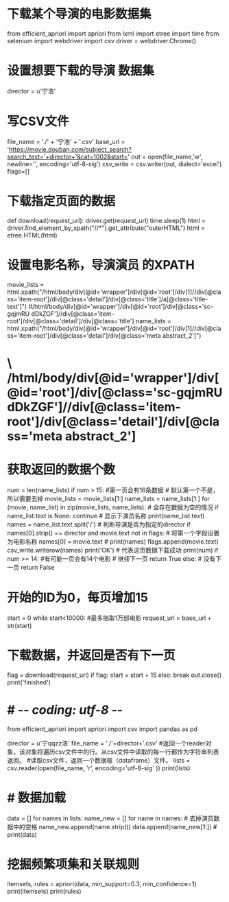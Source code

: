 # 下载某个导演的电影数据集
from efficient_apriori import apriori
from lxml import etree
import time
from selenium import webdriver
import csv
driver = webdriver.Chrome()
# 设置想要下载的导演 数据集
director = u'宁浩'
# 写CSV文件
file_name = './' + '宁浩' + '.csv'
base_url = 'https://movie.douban.com/subject_search?search_text='+director+'&cat=1002&start='
out = open(file_name,'w', newline='', encoding='utf-8-sig')
csv_write = csv.writer(out, dialect='excel')
flags=[]
# 下载指定页面的数据
def download(request_url):
  driver.get(request_url)
  time.sleep(1)
  html = driver.find_element_by_xpath("//*").get_attribute("outerHTML")
  html = etree.HTML(html)
  # 设置电影名称，导演演员 的XPATH
  movie_lists = html.xpath("/html/body/div[@id='wrapper']/div[@id='root']/div[1]//div[@class='item-root']/div[@class='detail']/div[@class='title']/a[@class='title-text']")
                            #/html/body/div[@id='wrapper']/div[@id='root']/div[@class='sc-gqjmRU dDkZGF']//div[@class='item-root']/div[@class='detail']/div[@class='title']
  name_lists = html.xpath("/html/body/div[@id='wrapper']/div[@id='root']/div[1]//div[@class='item-root']/div[@class='detail']/div[@class='meta abstract_2']")
  # \                      /html/body/div[@id='wrapper']/div[@id='root']/div[@class='sc-gqjmRU dDkZGF']//div[@class='item-root']/div[@class='detail']/div[@class='meta abstract_2']
  # 获取返回的数据个数
  num = len(name_lists)
  if num > 15: #第一页会有16条数据
    # 默认第一个不是，所以需要去掉
    movie_lists = movie_lists[1:]
    name_lists = name_lists[1:]
  for (movie, name_list) in zip(movie_lists, name_lists):
    # 会存在数据为空的情况
    if name_list.text is None:
      continue
    # 显示下演员名称
    print(name_list.text)
    names = name_list.text.split('/')
    # 判断导演是否为指定的director
    if names[0].strip() == director and movie.text not in flags:
      # 将第一个字段设置为电影名称
      names[0] = movie.text
      # print(names)
      flags.append(movie.text)
      csv_write.writerow(names)
  print('OK') # 代表这页数据下载成功
  print(num)
  if num >= 14: #有可能一页会有14个电影
    # 继续下一页
    return True
  else:
    # 没有下一页
    return False

# 开始的ID为0，每页增加15
start = 0
while start<10000: #最多抽取1万部电影
  request_url = base_url + str(start)
  # 下载数据，并返回是否有下一页
  flag = download(request_url)
  if flag:
    start = start + 15
  else:
    break
out.close()
print('finished')

# # -*- coding: utf-8 -*-
from efficient_apriori import apriori
import csv
import pandas as pd

director = u'宁qqzz浩'
file_name = './'+director+'.csv'
#返回一个reader对象，该对象将遍历csv文件中的行。从csv文件中读取的每一行都作为字符串列表返回。
#读取csv文件，返回一个数据框（dataframe）文件。
lists = csv.reader(open(file_name, 'r', encoding='utf-8-sig' ))
print(lists)
#
#
# # 数据加载
data = []
for names in lists:
     name_new = []
     for name in names:
           # 去掉演员数据中的空格
           name_new.append(name.strip())
     data.append(name_new[1:])
     # print(data)
# 挖掘频繁项集和关联规则
itemsets, rules = apriori(data, min_support=0.3,  min_confidence=1)
print(itemsets)
print(rules)
